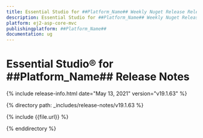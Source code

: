 ```yaml
---
title: Essential Studio for ##Platform_Name## Weekly Nuget Release Release Notes  
description: Essential Studio for ##Platform_Name## Weekly Nuget Release Release Notes  
platform: ej2-asp-core-mvc
publishingplatform: ##Platform_Name##
documentation: ug
---
```


# Essential Studio&reg; for  ##Platform_Name##  Release Notes  

{% include release-info.html date="May 13, 2021"   version="v19.1.63"  %} 

{% directory path: _includes/release-notes/v19.1.63 %}

{% include {{file.url}} %}

{% enddirectory %}
